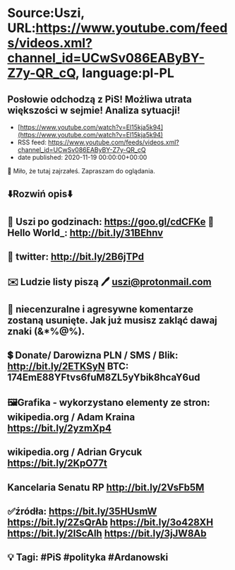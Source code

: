 # Source:Uszi, URL:https://www.youtube.com/feeds/videos.xml?channel_id=UCwSv086EAByBY-Z7y-QR_cQ, language:pl-PL

## Posłowie odchodzą z PiS! Możliwa utrata większości w sejmie! Analiza sytuacji!
 - [https://www.youtube.com/watch?v=El15kja5k94](https://www.youtube.com/watch?v=El15kja5k94)
 - RSS feed: https://www.youtube.com/feeds/videos.xml?channel_id=UCwSv086EAByBY-Z7y-QR_cQ
 - date published: 2020-11-19 00:00:00+00:00

🤪 Miło, że tutaj zajrzałeś.  Zapraszam do oglądania.

⬇️Rozwiń opis⬇️
------------------------------------------------------------
👀 Uszi po godzinach: https://goo.gl/cdCFKe
👀 Hello World_: http://bit.ly/31BEhnv
------------------------------------------------------------
👀 twitter: http://bit.ly/2B6jTPd
------------------------------------------------------------
✉️ Ludzie listy piszą 
🖊️ uszi@protonmail.com
------------------------------------------------------------
👺 niecenzuralne i agresywne komentarze zostaną usunięte.  Jak już musisz zakląć dawaj znaki (&*%@%).
------------------------------------------------------------
💲 Donate/ Darowizna
PLN / SMS / Blik: http://bit.ly/2ETKSyN
BTC: 174EmE88YFtvs6fuM8ZL5yYbik8hcaY6ud
---------------------------------------------------------------
🖼Grafika - wykorzystano elementy ze stron: 
wikipedia.org / Adam Kraina
https://bit.ly/2yzmXp4
---
wikipedia.org / Adrian Grycuk
https://bit.ly/2KpO77t
---
Kancelaria Senatu RP
http://bit.ly/2VsFb5M
---------------------------------------------------------------
✅źródła:
https://bit.ly/35HUsmW
https://bit.ly/2ZsQrAb
https://bit.ly/3o428XH
https://bit.ly/2IScAlh
https://bit.ly/3jJW8Ab
-------------------------------------------------------------
💡 Tagi: #PiS #polityka #Ardanowski
--------------------------------------------------------------

